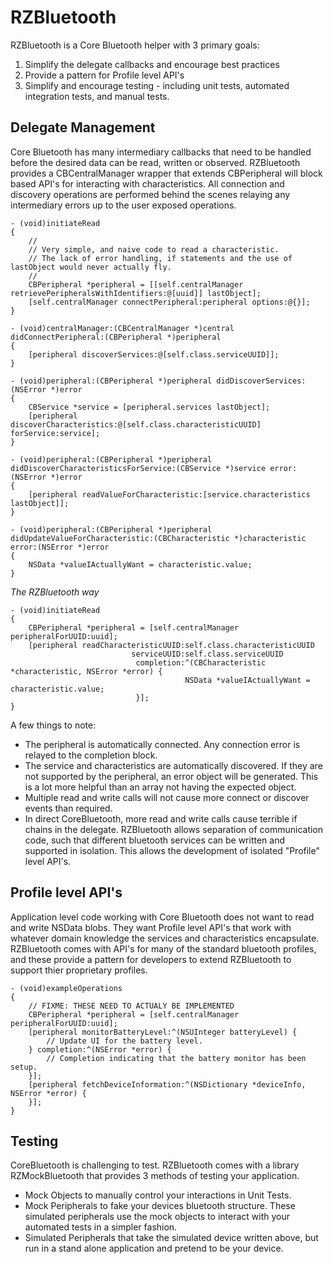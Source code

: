 # RZBluetooth
RZBluetooth is a Core Bluetooth helper with 3 primary goals:
 1) Simplify the delegate callbacks and encourage best practices
 2) Provide a pattern for Profile level API's
 3) Simplify and encourage testing - including unit tests, automated integration tests, and manual tests.

## Delegate Management
Core Bluetooth has many intermediary callbacks that need to be handled before the desired data can be read, written or observed. RZBluetooth provides a CBCentralManager wrapper that extends CBPeripheral will block based API's for interacting with characteristics. All connection and discovery operations are performed behind the scenes relaying any intermediary errors up to the user exposed operations.

```
- (void)initiateRead
{
    //
    // Very simple, and naive code to read a characteristic.  
    // The lack of error handling, if statements and the use of lastObject would never actually fly.
    //
    CBPeripheral *peripheral = [[self.centralManager retrievePeripheralsWithIdentifiers:@[uuid]] lastObject];
    [self.centralManager connectPeripheral:peripheral options:@{}];
}

- (void)centralManager:(CBCentralManager *)central didConnectPeripheral:(CBPeripheral *)peripheral
{
    [peripheral discoverServices:@[self.class.serviceUUID]];
}

- (void)peripheral:(CBPeripheral *)peripheral didDiscoverServices:(NSError *)error
{
    CBService *service = [peripheral.services lastObject];
    [peripheral discoverCharacteristics:@[self.class.characteristicUUID] forService:service];
}

- (void)peripheral:(CBPeripheral *)peripheral didDiscoverCharacteristicsForService:(CBService *)service error:(NSError *)error
{
    [peripheral readValueForCharacteristic:[service.characteristics lastObject]];
}

- (void)peripheral:(CBPeripheral *)peripheral didUpdateValueForCharacteristic:(CBCharacteristic *)characteristic error:(NSError *)error
{
    NSData *valueIActuallyWant = characteristic.value;
}
```

*The RZBluetooth way*
```
- (void)initiateRead
{
    CBPeripheral *peripheral = [self.centralManager peripheralForUUID:uuid];
    [peripheral readCharacteristicUUID:self.class.characteristicUUID
                           serviceUUID:self.class.serviceUUID
                            completion:^(CBCharacteristic *characteristic, NSError *error) {
                                       NSData *valueIActuallyWant = characteristic.value;
                            }];
}
```

A few things to note:
 - The peripheral is automatically connected. Any connection error is relayed to the completion block.
 - The service and characteristics are automatically discovered. If they are not supported by the peripheral, an error object will be generated. This is a lot more helpful than an array not having the expected object.
 - Multiple read and write calls will not cause more connect or discover events than required.
 - In direct CoreBluetooth, more read and write calls cause terrible if chains in the delegate. RZBluetooth allows separation of communication code, such that different bluetooth services can be written and supported in isolation. This allows the development of isolated "Profile" level API's.

## Profile level API's
Application level code working with Core Bluetooth does not want to read and write NSData blobs. They want Profile level API's that work with whatever domain knowledge the services and characteristics encapsulate. RZBluetooth comes with API's for many of the standard bluetooth profiles, and these provide a pattern for developers to extend RZBluetooth to support thier proprietary profiles.

```
- (void)exampleOperations
{
    // FIXME: THESE NEED TO ACTUALY BE IMPLEMENTED
    CBPeripheral *peripheral = [self.centralManager peripheralForUUID:uuid];
    [peripheral monitorBatteryLevel:^(NSUInteger batteryLevel) {
        // Update UI for the battery level.
    } completion:^(NSError *error) {
        // Completion indicating that the battery monitor has been setup.
    }];
    [peripheral fetchDeviceInformation:^(NSDictionary *deviceInfo, NSError *error) {
    }];
}
```

## Testing
CoreBluetooth is challenging to test. RZBluetooth comes with a library RZMockBluetooth that provides 3 methods of testing your application.

 - Mock Objects to manually control your interactions in Unit Tests.
 - Mock Peripherals to fake your devices bluetooth structure. These simulated peripherals use the mock objects to interact with your automated tests in a simpler fashion.
 - Simulated Peripherals that take the simulated device written above, but run in a stand alone application and pretend to be your device. 


